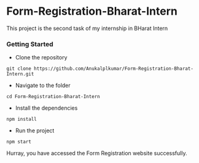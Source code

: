 # Form-Registration-Bharat-Intern

This project is the second task of my internship in BHarat Intern

### Getting Started
- Clone the repository
```
git clone https://github.com/Anukalplkumar/Form-Registration-Bharat-Intern.git
```

- Navigate to the folder
```
cd Form-Registration-Bharat-Intern
```

- Install the dependencies
```
npm install
```

- Run the project
```
npm start
```

Hurray, you have accessed the Form Registration website successfully.

